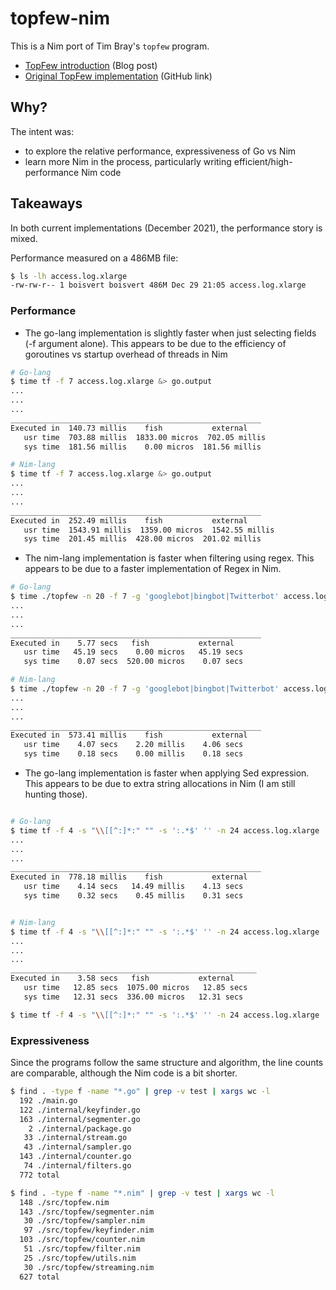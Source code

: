 # topfew-nim

This is a Nim port of Tim Bray's `topfew` program.

* [TopFew introduction](https://www.tbray.org/ongoing/When/202x/2021/03/27/Topfew-and-Amdahl) (Blog post)
* [Original TopFew implementation](https://github.com/timbray/topfew) (GitHub link)

## Why?

The intent was:
- to explore the relative performance, expressiveness of Go vs Nim
- learn more Nim in the process, particularly writing efficient/high-performance Nim code

## Takeaways

In both current implementations (December 2021), the performance story is mixed.

Performance measured on a 486MB file:

```sh
$ ls -lh access.log.xlarge
-rw-rw-r-- 1 boisvert boisvert 486M Dec 29 21:05 access.log.xlarge
```

### Performance

- The go-lang implementation is slightly faster when just selecting fields (-f argument alone). This appears to be due to the efficiency of goroutines vs startup overhead of threads in Nim


```sh
# Go-lang
$ time tf -f 7 access.log.xlarge &> go.output
...
...
...
________________________________________________________
Executed in  140.73 millis    fish           external
   usr time  703.88 millis  1833.00 micros  702.05 millis
   sys time  181.56 millis    0.00 micros  181.56 millis
```

```sh
# Nim-lang
$ time tf -f 7 access.log.xlarge &> go.output
...
...
...
________________________________________________________
Executed in  252.49 millis    fish           external
   usr time  1543.91 millis  1359.00 micros  1542.55 millis
   sys time  201.45 millis  428.00 micros  201.02 millis

```


- The nim-lang implementation is faster when filtering using regex.  This appears to be due to a faster implementation of Regex in Nim.

```sh
# Go-lang
$ time ./topfew -n 20 -f 7 -g 'googlebot|bingbot|Twitterbot' access.log.xlarge
...
...
...
________________________________________________________
Executed in    5.77 secs   fish           external
   usr time   45.19 secs    0.00 micros   45.19 secs
   sys time    0.07 secs  520.00 micros    0.07 secs
```

```sh
# Nim-lang
$ time ./topfew -n 20 -f 7 -g 'googlebot|bingbot|Twitterbot' access.log.xlarge
...
...
...
________________________________________________________
Executed in  573.41 millis    fish           external
   usr time    4.07 secs    2.20 millis    4.06 secs
   sys time    0.18 secs    0.00 millis    0.18 secs
```


- The go-lang implementation is faster when applying Sed expression.  This appears to be due to extra string allocations in Nim (I am still hunting those).

```sh

# Go-lang
$ time tf -f 4 -s "\\[[^:]*:" "" -s ':.*$' '' -n 24 access.log.xlarge
...
...
...
________________________________________________________
Executed in  778.18 millis    fish           external
   usr time    4.14 secs   14.49 millis    4.13 secs
   sys time    0.32 secs    0.45 millis    0.31 secs


# Nim-lang
$ time tf -f 4 -s "\\[[^:]*:" "" -s ':.*$' '' -n 24 access.log.xlarge
...
...
...
_______________________________________________________
Executed in    3.58 secs   fish           external
   usr time   12.85 secs  1075.00 micros   12.85 secs
   sys time   12.31 secs  336.00 micros   12.31 secs

$ time tf -f 4 -s "\\[[^:]*:" "" -s ':.*$' '' -n 24 access.log.xlarge

```

### Expressiveness

Since the programs follow the same structure and algorithm, the line counts are comparable, although the Nim code is a bit shorter.

```sh
$ find . -type f -name "*.go" | grep -v test | xargs wc -l
  192 ./main.go
  122 ./internal/keyfinder.go
  163 ./internal/segmenter.go
    2 ./internal/package.go
   33 ./internal/stream.go
   43 ./internal/sampler.go
  143 ./internal/counter.go
   74 ./internal/filters.go
  772 total
```

```sh
$ find . -type f -name "*.nim" | grep -v test | xargs wc -l
  148 ./src/topfew.nim
  143 ./src/topfew/segmenter.nim
   30 ./src/topfew/sampler.nim
   97 ./src/topfew/keyfinder.nim
  103 ./src/topfew/counter.nim
   51 ./src/topfew/filter.nim
   25 ./src/topfew/utils.nim
   30 ./src/topfew/streaming.nim
  627 total
```
